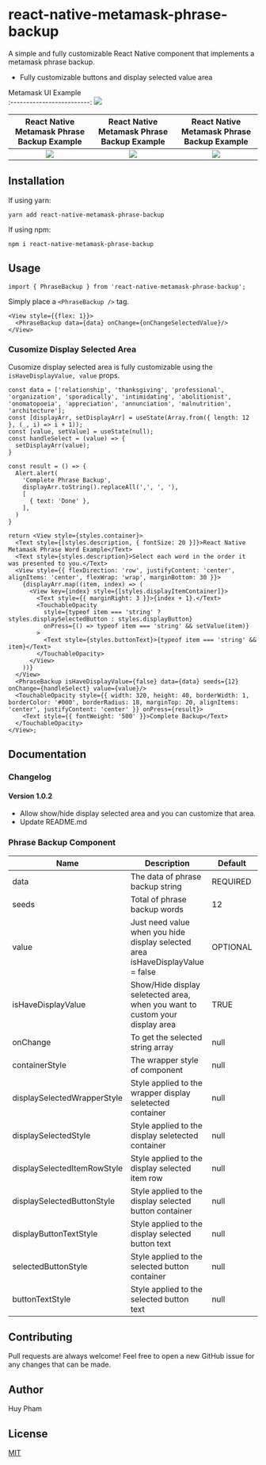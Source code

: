 # react-native-metamask-phrase-backup

A simple and fully customizable React Native component that implements a metamask phrase backup.
* Fully customizable buttons and display selected value area

Metamask UI Example       
:-------------------------:
![](assets/react-native-metamask-phrase-backup-example1.png)

React Native Metamask Phrase Backup Example | React Native Metamask Phrase Backup Example | React Native Metamask Phrase Backup Example
:-------------------------:|:-------------------------:|:-------------------------:
![](assets/react-native-metamask-phrase-backup-example2.png) | ![](assets/react-native-metamask-phrase-backup-example3.png) | ![](assets/react-native-metamask-phrase-backup-example4.png)


## Installation

If using yarn:

```
yarn add react-native-metamask-phrase-backup
```

If using npm:

```
npm i react-native-metamask-phrase-backup
```

## Usage

```
import { PhraseBackup } from 'react-native-metamask-phrase-backup';
```

Simply place a `<PhraseBackup />` tag.

```
<View style={{flex: 1}}>
  <PhraseBackup data={data} onChange={onChangeSelectedValue}/>
</View>
```

### Cusomize Display Selected Area
Cusomize display selected area is fully customizable using the `isHaveDisplayValue, value` props.

```
const data = ['relationship', 'thanksgiving', 'professional', 'organization', 'sporadically', 'intimidating', 'abolitionist', 'onomatopoeia', 'appreciation', 'annunciation', 'malnutrition', 'architecture'];
const [displayArr, setDisplayArr] = useState(Array.from({ length: 12 }, (_, i) => i + 1));
const [value, setValue] = useState(null);
const handleSelect = (value) => {
  setDisplayArr(value);
}

const result = () => {
  Alert.alert(
    'Complete Phrase Backup',
    displayArr.toString().replaceAll(',', ', '),
    [
      { text: 'Done' },
    ],
  )
}

return <View style={styles.container}>
  <Text style={[styles.description, { fontSize: 20 }]}>React Native Metamask Phrase Word Example</Text>
  <Text style={styles.description}>Select each word in the order it was presented to you.</Text>
  <View style={{ flexDirection: 'row', justifyContent: 'center', alignItems: 'center', flexWrap: 'wrap', marginBottom: 30 }}>
    {displayArr.map((item, index) => (
      <View key={index} style={[styles.displayItemContainer]}>
        <Text style={{ marginRight: 3 }}>{index + 1}.</Text>
        <TouchableOpacity
          style={typeof item === 'string' ? styles.displaySelectedButton : styles.displayButton}
          onPress={() => typeof item === 'string' && setValue(item)}
        >
          <Text style={styles.buttonText}>{typeof item === 'string' && item}</Text>
        </TouchableOpacity>
      </View>
    ))}
  </View>
  <PhraseBackup isHaveDisplayValue={false} data={data} seeds={12} onChange={handleSelect} value={value}/>
  <TouchableOpacity style={{ width: 320, height: 40, borderWidth: 1, borderColor: '#000', borderRadius: 18, marginTop: 20, alignItems: 'center', justifyContent: 'center' }} onPress={result}>
    <Text style={{ fontWeight: '500' }}>Complete Backup</Text>
  </TouchableOpacity>
</View>;
```

## Documentation
### Changelog
#### Version 1.0.2

- Allow show/hide display selected area and you can customize that area.
- Update README.md

### Phrase Backup Component
| Name                      | Description                              | Default     | Type    |
|---------------------------|------------------------------------------|-------------|---------|
| data                      | The data of phrase backup string         | REQUIRED    | Array   |
| seeds                     | Total of phrase backup words             | 12          | number  |
| value                     | Just need value when you hide display selected area isHaveDisplayValue = false            | OPTIONAL          | string  |
| isHaveDisplayValue        | Show/Hide display seletected area, when you want to custom your display area        | TRUE          | boolean  |
| onChange                  | To get the selected string array         | null        | function |
| containerStyle            | The wrapper style of component           | null        | Object  |
| displaySelectedWrapperStyle | Style applied to the wrapper display seletected container  | null | Object  |
| displaySelectedStyle      | Style applied to the display seletected container  | null | Object  |
| displaySelectedItemRowStyle | Style applied to the display selected item row   | null | Object  |
| displaySelectedButtonStyle  | Style applied to the display selected button container  | null | Object  |
| displayButtonTextStyle    | Style applied to the display selected button text           | null | Object  |
| selectedButtonStyle       | Style applied to the selected button container     | null | Object  |
| buttonTextStyle           | Style applied to the selected button text          | null | Object  |

## Contributing
Pull requests are always welcome! Feel free to open a new GitHub issue for any changes that can be made.

## Author
Huy Pham

## License
[MIT](./LICENSE)